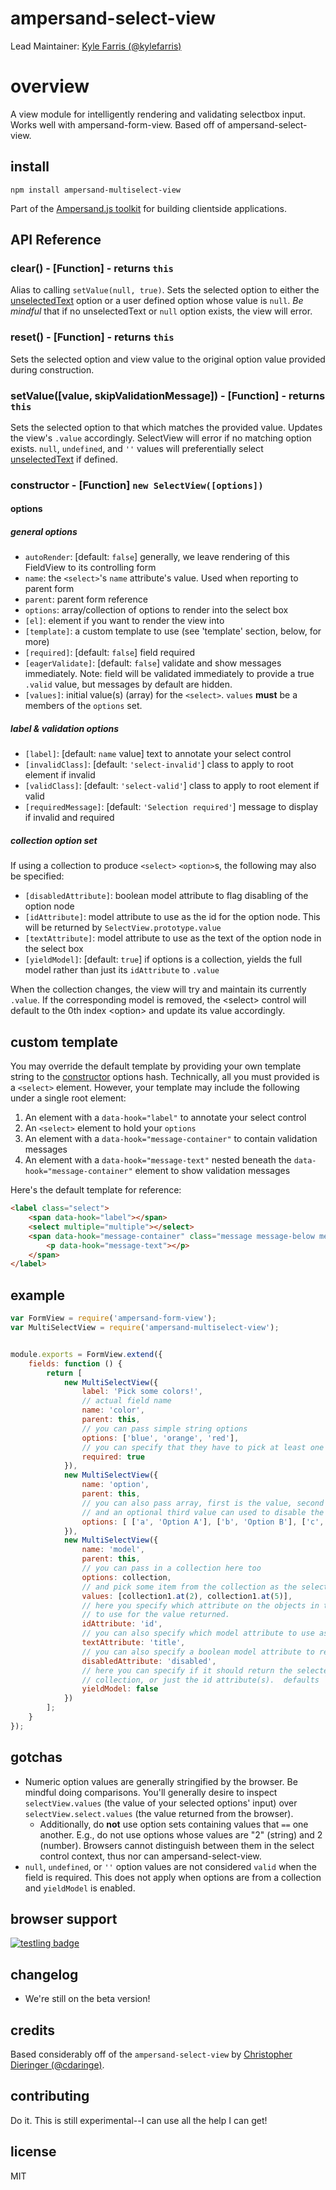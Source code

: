 # ampersand-select-view

Lead Maintainer: [Kyle Farris (@kylefarris)](https://github.com/kylefarris)

# overview

A view module for intelligently rendering and validating selectbox input. Works well with ampersand-form-view. Based off of ampersand-select-view.

## install

```
npm install ampersand-multiselect-view
```

<!-- starthide -->
Part of the [Ampersand.js toolkit](http://ampersandjs.com) for building clientside applications.
<!-- endhide -->

## API Reference

### clear() - [Function] - returns `this`
Alias to calling `setValue(null, true)`.  Sets the selected option to either the [unselectedText](#general-options) option or a user defined option whose value is `null`.  *Be mindful* that if no unselectedText or `null` option exists, the view will error.

### reset() - [Function] - returns `this`
Sets the selected option and view value to the original option value provided during construction.

### setValue([value, skipValidationMessage]) - [Function] - returns `this`
Sets the selected option to that which matches the provided value.  Updates the view's `.value` accordingly.  SelectView will error if no matching option exists.  `null`, `undefined`, and `''` values will preferentially select [unselectedText](#general-options) if defined.

### constructor - [Function] `new SelectView([options])`
#### options
##### general options
- `autoRender`: [default: `false`] generally, we leave rendering of this FieldView to its controlling form
- `name`: the `<select>`'s `name` attribute's value. Used when reporting to parent form
- `parent`: parent form reference
- `options`: array/collection of options to render into the select box
- `[el]`: element if you want to render the view into
- `[template]`: a custom template to use (see 'template' section, below, for more)
- `[required]`: [default: `false`] field required
- `[eagerValidate]`: [default: `false`] validate and show messages immediately.  Note: field will be validated immediately to provide a true `.valid` value, but messages by default are hidden.
- `[values]`: initial value(s) (array) for the `<select>`.  `values` **must** be a members of the `options` set.

##### label & validation options
- `[label]`: [default: `name` value] text to annotate your select control
- `[invalidClass]`: [default: `'select-invalid'`] class to apply to root element if invalid
- `[validClass]`: [default: `'select-valid'`] class to apply to root element if valid
- `[requiredMessage]`: [default: `'Selection required'`] message to display if invalid and required

##### collection option set
If using a collection to produce `<select>` `<option>`s, the following may also be specified:

- `[disabledAttribute]`: boolean model attribute to flag disabling of the option node
- `[idAttribute]`: model attribute to use as the id for the option node.  This will be returned by `SelectView.prototype.value`
- `[textAttribute]`: model attribute to use as the text of the option node in the select box
- `[yieldModel]`: [default: `true`] if options is a collection, yields the full model rather than just its `idAttribute` to `.value`

When the collection changes, the view will try and maintain its currently `.value`.  If the corresponding model is removed, the &lt;select&gt; control will default to the 0th index &lt;option&gt; and update its value accordingly.

## custom template
You may override the default template by providing your own template string to the [constructor](#constructor---function-new-selectviewoptions) options hash.  Technically, all you must provided is a `<select>` element.  However, your template may include the following under a single root element:

1. An element with a `data-hook="label"` to annotate your select control
1. An `<select>` element to hold your `options`
1. An element with a `data-hook="message-container"` to contain validation messages
1. An element with a `data-hook="message-text"` nested beneath the `data-hook="message-container"` element to show validation messages

Here's the default template for reference:
```html
<label class="select">
    <span data-hook="label"></span>
    <select multiple="multiple"></select>
    <span data-hook="message-container" class="message message-below message-error">
        <p data-hook="message-text"></p>
    </span>
</label>
```

## example

```javascript
var FormView = require('ampersand-form-view');
var MultiSelectView = require('ampersand-multiselect-view');


module.exports = FormView.extend({
    fields: function () {
        return [
            new MultiSelectView({
                label: 'Pick some colors!',
                // actual field name
                name: 'color',
                parent: this,
                // you can pass simple string options
                options: ['blue', 'orange', 'red'],
                // you can specify that they have to pick at least one
                required: true
            }),
            new MultiSelectView({
                name: 'option',
                parent: this,
                // you can also pass array, first is the value, second is used for the label
                // and an optional third value can used to disable the option
                options: [ ['a', 'Option A'], ['b', 'Option B'], ['c', 'Option C', true] ]
            }),
            new MultiSelectView({
                name: 'model',
                parent: this,
                // you can pass in a collection here too
                options: collection,
                // and pick some item from the collection as the selected ones
                values: [collection1.at(2), collection1.at(5)],
                // here you specify which attribute on the objects in the collection
                // to use for the value returned.
                idAttribute: 'id',
                // you can also specify which model attribute to use as the title
                textAttribute: 'title',
                // you can also specify a boolean model attribute to render items as disabled
                disabledAttribute: 'disabled',
                // here you can specify if it should return the selected model(s) from the
                // collection, or just the id attribute(s).  defaults `true`
                yieldModel: false
            })
        ];
    }
});

```
## gotchas

* Numeric option values are generally stringified by the browser.  Be mindful doing comparisons.  You'll generally desire to inspect `selectView.values` (the value of your selected options' input) over `selectView.select.values` (the value returned from the browser).
    * Additionally, do **not** use option sets containing values that `==` one another.  E.g., do not use options whose values are "2" (string) and 2 (number).  Browsers cannot distinguish between them in the select control context, thus nor can ampersand-select-view.
* `null`, `undefined`, or `''` option values are not considered `valid` when the field is required.  This does not apply when options are from a collection and `yieldModel` is enabled.

## browser support

[![testling badge](https://ci.testling.com/AmpersandJS/ampersand-select-view.png)](https://ci.testling.com/AmpersandJS/ampersand-select-view)

## changelog

* We're still on the beta version!

## credits

Based considerably off of the `ampersand-select-view` by [Christopher Dieringer (@cdaringe)](https://github.com/cdaringe).

## contributing

Do it. This is still experimental--I can use all the help I can get!

## license

MIT

